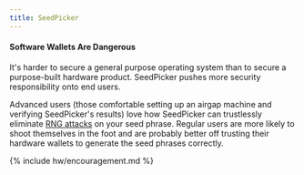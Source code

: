 ```yaml
---
title: SeedPicker
---
```


#### Software Wallets Are Dangerous
It's harder to secure a general purpose operating system than to secure a purpose-built hardware product.
SeedPicker pushes more security responsibility onto end users.

Advanced users (those comfortable setting up an airgap machine and verifying SeedPicker's results) love how SeedPicker can trustlessly eliminate [RNG attacks](https://en.wikipedia.org/wiki/Random_number_generator_attack) on your seed phrase.
Regular users are more likely to shoot themselves in the foot and are probably better off trusting their hardware wallets to generate the seed phrases correctly.

{% include hw/encouragement.md %}
